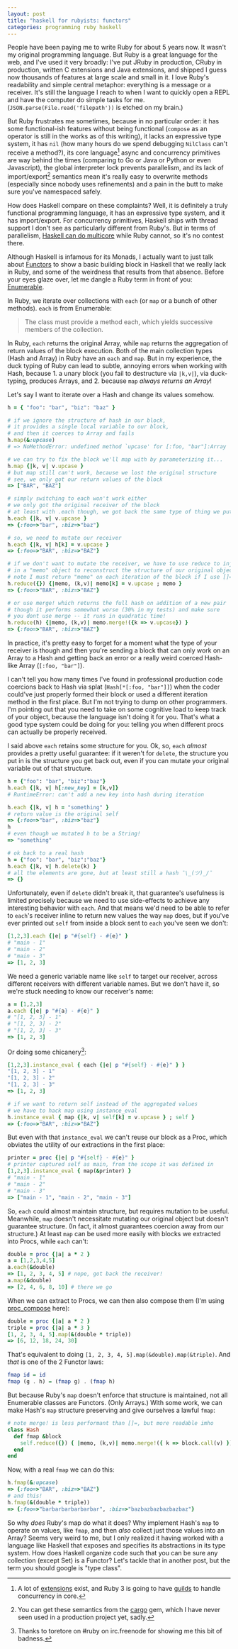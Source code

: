 ```yaml
---
layout: post
title: "haskell for rubyists: functors"
categories: programming ruby haskell
---
```


People have been paying me to write Ruby for about 5 years now. It wasn't my original programming language. But Ruby is a great language for the web, and I've used it very broadly: I've put JRuby in production, CRuby in production, written C extensions and Java extensions, and shipped I guess now thousands of features at large scale and small in it. I love Ruby's readability and simple central metaphor: everything is a message or a receiver. It's still the language I reach to when I want to quickly open a REPL and have the computer do simple tasks for me. (`JSON.parse(File.read('filepath'))` is etched on my brain.)

But Ruby frustrates me sometimes, because in no particular order: it has some functional-ish features without being functional (`compose` as an operator is still in the works as of this writing), it lacks an expressive type system, it has `nil` (how many hours do we spend debugging `NilClass` can't receive a method?), its core language[^ruby-async] async and concurrency primitives are way behind the times (comparing to Go or Java or Python or even Javascript), the global interpreter lock prevents parallelism, and its lack of import/export[^ruby-import] semantics mean it's really easy to overwrite methods (especially since nobody uses refinements) and a pain in the butt to make sure you've namespaced safely.

How does Haskell compare on these complaints? Well, it is definitely a truly functional programming language, it has an expressive type system, and it has import/export. For concurrency primitives, Haskell ships with thread support I don't see as particularly different from Ruby's. But in terms of parallelism, [Haskell can do multicore](https://wiki.haskell.org/Haskell_for_multicores) while Ruby cannot, so it's no contest there.

Although Haskell is infamous for its Monads, I actually want to just talk about [Functors](https://wiki.haskell.org/Typeclassopedia#Functor) to show a basic building block in Haskell that we really lack in Ruby, and some of the weirdness that results from that absence. Before your eyes glaze over, let me dangle a Ruby term in front of you: [Enumerable](http://ruby-doc.org/core-2.4.0/Enumerable.html).

In Ruby, we iterate over collections with `each` (or `map` or a bunch of other methods). `each` is from Enumerable:

> The class must provide a method each, which yields successive members of the collection.

In Ruby, `each` returns the original Array, while `map` returns the aggregation of return values of the block execution. Both of the main collection types (Hash and Array) in Ruby have an `each` and `map`. But in my experience, the duck typing of Ruby can lead to subtle, annoying errors when working with Hash, because 1. a unary block (you fail to destructure via `|k,v|`), via duck-typing, produces Arrays, and 2. because `map` _always returns an Array_!

Let's say I want to iterate over a Hash and change its values somehow.

```ruby
h = { "foo": "bar", "biz": "baz" }

# if we ignore the structure of hash in our block,
# it provides a single local variable to our block,
# and then it coerces to Array and fails
h.map(&:upcase)
# => NoMethodError: undefined method `upcase' for [:foo, "bar"]:Array

# we can try to fix the block we'll map with by parameterizing it...
h.map {|k, v| v.upcase }
# but map still can't work, because we lost the original structure
# see, we only got our return values of the block
=> ["BAR", "BAZ"]

# simply switching to each won't work either
# we only got the original receiver of the block
# at least with .each though, we got back the same type of thing we put in
h.each {|k, v| v.upcase }
=> {:foo=>"bar", :biz=>"baz"}

# so, we need to mutate our receiver
h.each {|k, v| h[k] = v.upcase }
=> {:foo=>"BAR", :biz=>"BAZ"}

# if we don't want to mutate the receiver, we have to use reduce to inject
# in a "memo" object to reconstruct the structure of our original object
# note I must return "memo" on each iteration of the block if I use []=
h.reduce({}) {|memo, (k,v)| memo[k] = v.upcase ; memo }
=> {:foo=>"BAR", :biz=>"BAZ"}

# or use merge! which returns the full hash on addition of a new pair
# though it performs somewhat worse (30% in my tests) and make sure
# you dont use merge -- it runs in quadratic time!
h.reduce(h) {|memo, (k,v)| memo.merge!({k => v.upcase}) }
=> {:foo=>"BAR", :biz=>"BAZ"}
```

In practice, it's pretty easy to forget for a moment what the type of your receiver is though and then you're sending a block that can only work on an Array to a Hash and getting back an error or a really weird coerced Hash-like Array (`[:foo, "bar"]`).

I can't tell you how many times I've found in professional production code coercions back to Hash via splat (`Hash[*[:foo, "bar"]]`) when the coder could've just properly formed their block or used a different iteration method in the first place. But I'm not trying to dump on other programmers. I'm pointing out that you need to take on some cognitive load to keep track of your object, because the language isn't doing it for you. That's what a good type system could be doing for you: telling you when different procs can actually be properly received.

I said above `each` retains some structure for you. Ok, so, `each` _almost_ provides a pretty useful guarantee: if it weren't for `delete`, the structure you put in is the structure you get back out, even if you can mutate your original variable out of that structure.

```ruby
h = {"foo": "bar", "biz":"baz"}
h.each {|k, v| h[:new_key] = [k,v]}
# RuntimeError: can't add a new key into hash during iteration

h.each {|k, v| h = "something" }
# return value is the original self
=> {:foo=>"bar", :biz=>"baz"}
h
# even though we mutated h to be a String!
=> "something"

# ok back to a real hash
h = {"foo": "bar", "biz":"baz"}
h.each {|k, v| h.delete(k) }
# all the elements are gone, but at least still a hash ¯\_(ツ)_/¯
=> {}
```

Unfortunately, even if `delete` didn't break it, that guarantee's usefulness is limited precisely because we need to use side-effects to achieve any interesting behavior with `each`. And that means we'd need to be able to refer to `each`'s receiver inline to return new values the way `map` does, but if you've ever printed out `self` from inside a block sent to `each` you've seen we don't:

```ruby
[1,2,3].each {|e| p "#{self} - #{e}" }
# "main - 1"
# "main - 2"
# "main - 3"
=> [1, 2, 3]
```

We need a generic variable name like `self` to target our receiver, across different receivers with different variable names. But we don't have it, so we're stuck needing to know our receiver's name:

```ruby
a = [1,2,3]
a.each {|e| p "#{a} - #{e}" }
# "[1, 2, 3] - 1"
# "[1, 2, 3] - 2"
# "[1, 2, 3] - 3"
=> [1, 2, 3]
```

Or doing some chicanery[^credit]:

```ruby
[1,2,3].instance_eval { each {|e| p "#{self} - #{e}" } }
"[1, 2, 3] - 1"
"[1, 2, 3] - 2"
"[1, 2, 3] - 3"
=> [1, 2, 3]

# if we want to return self instead of the aggregated values
# we have to hack map using instance_eval
h.instance_eval { map {|k, v| self[k] = v.upcase } ; self }
=> {:foo=>"BAR", :biz=>"BAZ"}
```

But even with that `instance_eval` we can't reuse our block as a Proc, which obviates the utility of our extractions in the first place:

```ruby
printer = proc {|e| p "#{self} - #{e}" }
# printer captured self as main, from the scope it was defined in
[1,2,3].instance_eval { map(&printer) }
# "main - 1"
# "main - 2"
# "main - 3"
=> ["main - 1", "main - 2", "main - 3"]
```

So, `each` could almost maintain structure, but requires mutation to be useful. Meanwhile, `map` doesn't necessitate mutating our original object but doesn't guarantee structure. (In fact, it almost guarantees coercion away from our structure.) At least `map` can be used more easily with blocks we extracted into Procs, while `each` can't:

```ruby
double = proc {|a| a * 2 }
a = [1,2,3,4,5]
a.each(&double)
=> [1, 2, 3, 4, 5] # nope, got back the receiver!
a.map(&double)
=> [2, 4, 6, 8, 10] # there we go
```

When we can extract to Procs, we can then also compose them (I'm using [proc_compose](https://github.com/mooreniemi/proc_compose#usage) here):

```ruby
double = proc {|a| a * 2 }
triple = proc {|a| a * 3 }
[1, 2, 3, 4, 5].map(&(double * triple))
=> [6, 12, 18, 24, 30]
```

That's equivalent to doing `[1, 2, 3, 4, 5].map(&double).map(&triple)`. And _that_ is one of the 2 Functor laws:

```haskell
fmap id = id
fmap (g . h) = (fmap g) . (fmap h)
```

But because Ruby's `map` doesn't enforce that structure is maintained, not all Enumerable classes are Functors. (Only Arrays.) With some work, we can make Hash's `map` structure preserving and give ourselves a lawful `fmap`:

```ruby
# note merge! is less performant than []=, but more readable imho
class Hash
  def fmap &block
    self.reduce({}) { |memo, (k,v)| memo.merge!({ k => block.call(v) }) }
  end
end
```

Now, with a real `fmap` we can do this:

```ruby
h.fmap(&:upcase)
=> {:foo=>"BAR", :biz=>"BAZ"}
# and this!
h.fmap(&(double * triple))
=> {:foo=>"barbarbarbarbarbar", :biz=>"bazbazbazbazbazbaz"}
```

So why _does_ Ruby's map do what it does? Why implement Hash's `map` to operate on values, like `fmap`, and then _also_ collect just those values into an Array? Seems very weird to me, but I only realized it having worked with a language like Haskell that exposes and specifies its abstractions in its type system. How does Haskell organize code such that you can be sure any collection (except Set) is a Functor? Let's tackle that in another post, but the term you should google is "type class".

[^ruby-async]: A lot of [extensions](https://github.com/ruby-concurrency/concurrent-ruby) exist, and Ruby 3 is going to have [guilds](http://olivierlacan.com/posts/concurrency-in-ruby-3-with-guilds/) to handle concurrency in core.
[^ruby-import]: You can get these semantics from the [cargo](https://github.com/soveran/cargo) gem, which I have never seen used in a production project yet, sadly.
[^credit]: Thanks to toretore on #ruby on irc.freenode for showing me this bit of badness.
